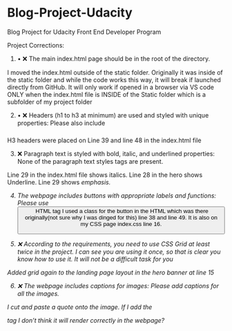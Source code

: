 # Blog-Project-Udacity
Blog Project for Udacity Front End Developer Program

Project Corrections:

1.	•	❌ The main index.html page should be in the root of the directory. 

I moved the index.html outside of the static folder. Originally it was inside of the static folder and while the code works this way, it will break if launched directly from GitHub. It will only work if opened in a browser via VS code ONLY when the index.html file is  INSIDE of the Static folder which is a subfolder of my project folder

2. 	•	❌ Headers (h1 to h3 at minimum) are used and styled with unique properties: Please also include <h3>

H3 headers were placed on Line 39 and line 48 in the index.html file

3. ❌ Paragraph text is styled with bold, italic, and underlined properties: None of the paragraph text styles tags are present.

Line 29 in the index.html file shows italics. Line 28 in the hero shows Underline. Line 29 shows <em> emphasis.

4. The webpage includes buttons with appropriate labels and functions: Please use <button> HTML tag	
I used a class for the button  in the HTML which was there originally(not sure why I was dinged for this) line 38 and line 49. It is also on my CSS page index.css line 16. 


5. ❌ According to the requirements, you need to use CSS Grid at least twice in the project. I can see you are using it once, so that is clear you know how to use it. It will not be a difficult task for you

Added grid again to the landing page layout in the hero banner at line 15

6. ❌ The webpage includes captions for images: Please add captions for all the images.

I cut and paste a quote onto the image. If I add the <figcaption> tag I don’t think it will render correctly in the webpage?

